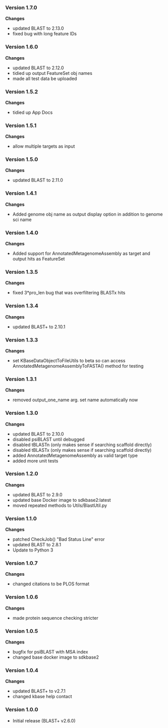### Version 1.7.0
__Changes__
- updated BLAST to 2.13.0
- fixed bug with long feature IDs

### Version 1.6.0
__Changes__
- updated BLAST to 2.12.0
- tidied up output FeatureSet obj names
- made all test data be uploaded

### Version 1.5.2
__Changes__
- tidied up App Docs

### Version 1.5.1
__Changes__
- allow multiple targets as input

### Version 1.5.0
__Changes__
- updated BLAST to 2.11.0

### Version 1.4.1
__Changes__
- Added genome obj name as output display option in addition to genome sci name

### Version 1.4.0
__Changes__
- Added support for AnnotatedMetagenomeAssembly as target and output hits as FeatureSet

### Version 1.3.5
__Changes__
- fixed 3*pro_len bug that was overfiltering BLASTx hits

### Version 1.3.4
__Changes__
- updated BLAST+ to 2.10.1

### Version 1.3.3
__Changes__
- set KBaseDataObjectToFileUtils to beta so can access AnnotatedMetagenomeAssemblyToFASTA() method for testing

### Version 1.3.1
__Changes__
- removed output_one_name arg.  set name automatically now

### Version 1.3.0
__Changes__
- updated BLAST to 2.10.0
- disabled psiBLAST until debugged
- disabled tBLASTn (only makes sense if searching scaffold directly)
- disabled tBLASTx (only makes sense if searching scaffold directly)
- added AnnotatedMetagenomeAssembly as valid target type
- added more unit tests

### Version 1.2.0
__Changes__
- updated BLAST to 2.9.0
- updated base Docker image to sdkbase2:latest
- moved repeated methods to Utils/BlastUtil.py

### Version 1.1.0
__Changes__
- patched CheckJob() "Bad Status Line" error
- updated BLAST to 2.8.1
- Update to Python 3

### Version 1.0.7
__Changes__
- changed citations to be PLOS format

### Version 1.0.6
__Changes__
- made protein sequence checking stricter

### Version 1.0.5
__Changes__
- bugfix for psiBLAST with MSA index
- changed base docker image to sdkbase2

### Version 1.0.4
__Changes__
- updated BLAST+ to v2.7.1
- changed kbase help contact

### Version 1.0.0
- Initial release (BLAST+ v2.6.0)
